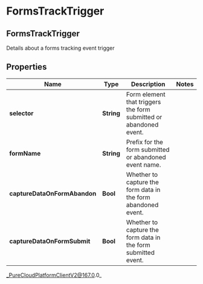 # FormsTrackTrigger

## FormsTrackTrigger
Details about a forms tracking event trigger

## Properties

|Name | Type | Description | Notes|
|------------ | ------------- | ------------- | -------------|
| **selector** | **String** | Form element that triggers the form submitted or abandoned event. | |
| **formName** | **String** | Prefix for the form submitted or abandoned event name. | |
| **captureDataOnFormAbandon** | **Bool** | Whether to capture the form data in the form abandoned event. | |
| **captureDataOnFormSubmit** | **Bool** | Whether to capture the form data in the form submitted event. | |



_PureCloudPlatformClientV2@167.0.0_
